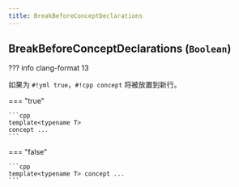 ```yaml
---
title: BreakBeforeConceptDeclarations
---
```


## BreakBeforeConceptDeclarations (`Boolean`)

??? info
    clang-format 13

如果为 `#!yml true`，`#!cpp concept` 将被放置到新行。

=== "true"

    ```cpp
    template<typename T>
    concept ...
    ```

=== "false"

    ```cpp
    template<typename T> concept ...
    ```
